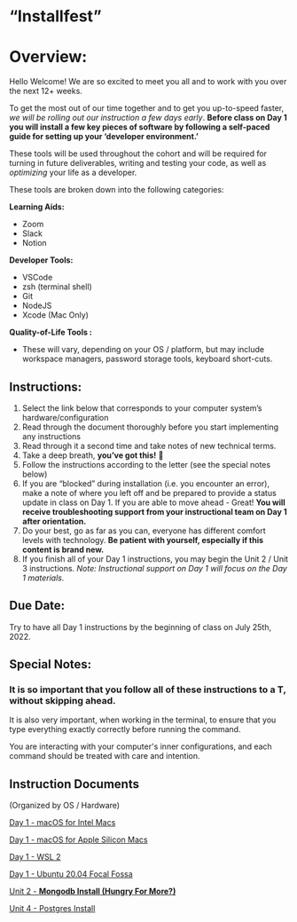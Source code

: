 # “Installfest”

# Overview:

Hello Welcome! We are so excited to meet you all and to work with you over the next 12+ weeks.  

To get the most out of our time together and to get you up-to-speed faster, *we will be rolling out our instruction a few days early*. **Before class on Day 1 you will install a few key pieces of software by following a self-paced guide for setting up your ‘developer environment.’**  

These tools will be used throughout the cohort and will be required for turning in future deliverables, writing and testing your code, as well as *optimizing* your life as a developer.  

These tools are broken down into the following categories: 

**Learning Aids:** 

- Zoom
- Slack
- Notion

**Developer Tools:** 

- VSCode
- zsh (terminal shell)
- Git
- NodeJS
- Xcode (Mac Only)

**Quality-of-Life Tools :** 

- These will vary, depending on your OS / platform, but may include workspace managers, password storage tools, keyboard short-cuts.

## Instructions:

1. Select the link below that corresponds to your computer system’s hardware/configuration 
2. Read through the document thoroughly before you start implementing any instructions
3. Read through it a second time and take notes of new technical terms.
4. Take a deep breath, **you’ve got this!** 💪
5. Follow the instructions according to the letter (see the special notes below) 
6. If you are “blocked” during installation (i.e. you encounter an error), make a note of where you left off and be prepared to provide a status update in class on Day 1.  If you are able to move ahead - Great! **You will receive troubleshooting support from your instructional team on Day 1 after orientation.** 
7. Do your best, go as far as you can, everyone has different comfort levels with technology. **Be patient with yourself, especially if this content is brand new.** 
8. If you finish all of your Day 1 instructions, you may begin the Unit 2 / Unit 3 instructions. 
*Note: Instructional support on Day 1 will focus on the Day 1 materials.*  

## Due Date:

Try to have all Day 1 instructions by the beginning of class on July 25th, 2022. 

## Special Notes:

### It is so important that you follow all of these instructions to a T, **without skipping ahead**. 

It is also very important, when working in the terminal, to ensure that you type everything exactly correctly before running the command. 

You are interacting with your computer's inner configurations, and each command should be treated with care and intention.

## Instruction Documents

(Organized by OS / Hardware) 

[Day 1 - macOS for Intel Macs](%E2%80%9CInstallfest%E2%80%9D%20e38032c9c11a495699be1c2fa2c6ac7a/Day%201%20-%20macOS%20for%20Intel%20Macs%20011af9d0c1894af5a609bc4e3ff027da.md)

[Day 1 - macOS for Apple Silicon Macs](%E2%80%9CInstallfest%E2%80%9D%20e38032c9c11a495699be1c2fa2c6ac7a/Day%201%20-%20macOS%20for%20Apple%20Silicon%20Macs%20543af465884340cfbcbe6c7b03302564.md)

[Day 1 - WSL 2](%E2%80%9CInstallfest%E2%80%9D%20e38032c9c11a495699be1c2fa2c6ac7a/Day%201%20-%20WSL%202%200d42407a4b1e4bb0b9f6b7e8155c10cd.md)

[Day 1 - Ubuntu 20.04 Focal Fossa](%E2%80%9CInstallfest%E2%80%9D%20e38032c9c11a495699be1c2fa2c6ac7a/Day%201%20-%20Ubuntu%2020%2004%20Focal%20Fossa%204ecb2bee42414863b1bf582c4d93b93d.md)

[Unit 2 - **Mongodb Install (Hungry For More?)**](%E2%80%9CInstallfest%E2%80%9D%20e38032c9c11a495699be1c2fa2c6ac7a/Unit%202%20-%20Mongodb%20Install%20(Hungry%20For%20More%20)%20014d7ab4c13d42caae6f47a3e77df3ad.md)

[Unit 4 - Postgres Install ](%E2%80%9CInstallfest%E2%80%9D%20e38032c9c11a495699be1c2fa2c6ac7a/Unit%204%20-%20Postgres%20Install%20679bfdcdcf8f429eac120f5a24b6f34a.md)
